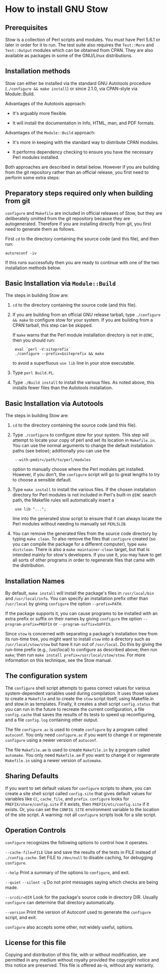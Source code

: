 How to install GNU Stow
=======================

Prerequisites
-------------

Stow is a collection of Perl scripts and modules.  You must have Perl
5.6.1 or later in order for it to run.  The test suite also requires
the `Test::More` and `Test::Output` modules which can be obtained from
CPAN.  They are also available as packages in some of the GNU/Linux
distributions.

Installation methods
--------------------

Stow can either be installed via the standard GNU Autotools procedure
(`./configure && make install`) or since 2.1.0, via CPAN-style via
Module::Build.

Advantages of the Autotools approach:

- It's arguably more flexible.

- It will install the documentation in Info, HTML, man, and PDF
    formats.

Advantages of the `Module::Build` approach:

- It's more in keeping with the standard way to distribute CPAN
    modules.

- It performs dependency checking to ensure you have the necessary
    Perl modules installed.

Both approaches are described in detail below.  However if you are
building from the git repository rather than an official release,
you first need to perform some extra steps:

Preparatory steps required only when building from git
------------------------------------------------------

`configure` and `Makefile` are included in official releases of Stow,
but they are deliberately omitted from the git repository because they
are autogenerated.  Therefore if you are installing directly from git,
you first need to generate them as follows.

First `cd` to the directory containing the source code (and this
file), and then run:

    autoreconf -iv

If this runs successfully then you are ready to continue with one of
the two installation methods below.

Basic Installation via `Module::Build`
--------------------------------------

The steps in building Stow are:

1. `cd` to the directory containing the source code (and this file).

2. If you are building from an official GNU release tarball, type
    `./configure && make` to configure stow for your system.  If you
    are building from a CPAN tarball, this step can be skipped.

    If `make` warns that the Perl module installation directory is
    not in `@INC`, then you should run:

        eval `perl -V:siteprefix`
        ./configure --prefix=$siteprefix && make

    to avoid a superfluous `use lib` line in your stow executable.

3. Type `perl Build.PL`.

4. Type `./Build install` to install the various files.  As noted
    above, this installs fewer files than the Autotools installation.

Basic Installation via Autotools
--------------------------------

The steps in building Stow are:

1. `cd` to the directory containing the source code (and this file).

2. Type `./configure` to configure stow for your system.  This step
    will attempt to locate your copy of perl and set its location in
    `Makefile.in`.  You can use the normal arguments to change the
    default installation paths (see below); additionally you can use
    the

        --with-pmdir=/path/to/perl/modules

    option to manually choose where the Perl modules get installed.
    However, if you don't, the `configure` script will go to great
    lengths to try to choose a sensible default.

3. Type `make install` to install the various files.  If the chosen
    installation directory for Perl modules is not included in Perl's
    built-in `@INC` search path, the Makefile rules will automatically
    insert a

        use lib "...";

    line into the generated stow script to ensure that it can always
    locate the Perl modules without needing to manually set `PERL5LIB`.

4. You can remove the generated files from the source code directory
    by typing `make clean`.  To also remove the files that `configure`
    created (so you can compile the package for a different computer),
    type `make distclean`.  There is also a `make maintainer-clean`
    target, but that is intended mainly for stow's developers.  If you
    use it, you may have to get all sorts of other programs in order
    to regenerate files that came with the distribution.

Installation Names
------------------

By default, `make install` will install the package's files in
`/usr/local/bin` and `/usr/local/info`.  You can specify an
installation prefix other than `/usr/local` by giving `configure` the
option `--prefix=PATH`.

If the package supports it, you can cause programs to be installed
with an extra prefix or suffix on their names by giving `configure`
the option `--program-prefix=PREFIX` or `--program-suffix=SUFFIX`.

Since `stow` is concerned with separating a package's installation
tree from its run-time tree, you might want to install `stow` into a
directory such as `/usr/local/stow/stow` but have it run out of
`/usr/local`.  Do this by giving the run-time prefix (e.g.,
/usr/local) to configure as described above; then run `make`; then run
`make install prefix=/usr/local/stow/stow`.  For more information on
this technique, see the Stow manual.

The configuration system
------------------------

The `configure` shell script attempts to guess correct values for
various system-dependent variables used during compilation.  It uses
those values to create a `Makefile` and to create the `stow` script
itself, using Makefile.in and stow.in as templates.  Finally, it
creates a shell script `config.status` that you can run in the future
to recreate the current configuration, a file `config.cache` that
saves the results of its tests to speed up reconfiguring, and a file
`config.log` containing other output.

The file `configure.ac` is used to create `configure` by a program
called `autoconf`.  You only need `configure.ac` if you want to change
it or regenerate `configure` using a newer version of `autoconf`.

The file `Makefile.am` is used to create `Makefile.in` by a program
called `automake`.  You only need `Makefile.am` if you want to change
it or regenerate `Makefile.in` using a newer version of `automake`.

Sharing Defaults
----------------

If you want to set default values for `configure` scripts to share,
you can create a site shell script called `config.site` that gives
default values for variables like `CC`, `cache_file`, and `prefix`.
`configure` looks for `PREFIX/share/config.site` if it exists, then
`PREFIX/etc/config.site` if it exists.  Or, you can set the
`CONFIG_SITE` environment variable to the location of the site script.
A warning: not all `configure` scripts look for a site script.

Operation Controls
------------------

`configure` recognizes the following options to control how it
operates.

`--cache-file=FILE`
     Use and save the results of the tests in FILE instead of
     `./config.cache`.  Set FILE to `/dev/null` to disable caching, for
     debugging `configure`.

`--help`
     Print a summary of the options to `configure`, and exit.

`--quiet`
`--silent`
`-q`
     Do not print messages saying which checks are being made.

`--srcdir=DIR`
     Look for the package's source code in directory DIR.  Usually
     `configure` can determine that directory automatically.

`--version`
     Print the version of Autoconf used to generate the `configure`
     script, and exit.

`configure` also accepts some other, not widely useful, options.

License for this file
---------------------

Copying and distribution of this file, with or without modification,
are permitted in any medium without royalty provided the copyright
notice and this notice are preserved.  This file is offered as-is,
without any warranty.
